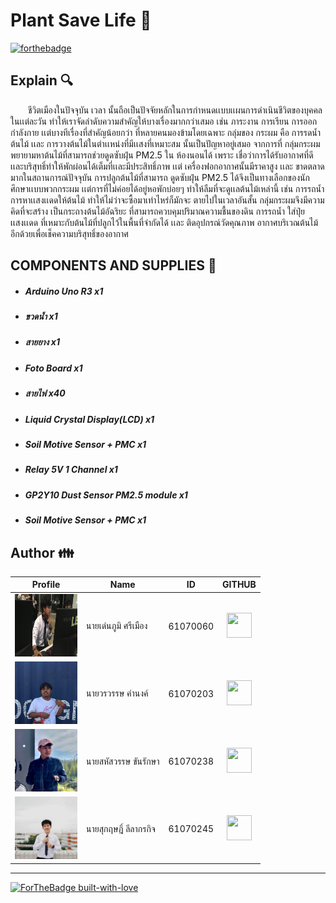 # Plant Save Life :seedling:
[![forthebadge](https://forthebadge.com/images/badges/made-with-c.svg)](https://forthebadge.com)

## Explain :mag:
&emsp;&emsp;ชีวิตเมืองในปัจจุบัน เวลา นั้นถือเป็นปัจจัยหลักในการกำหนดเเบบเเผนการดำเนินชีวิตของบุคคลในเเต่ละวัน
ทำให้เราจัดลำดับความสำคัญให้บางเรื่องมากกว่าเสมอ เช่น ภาระงาน การเรียน การออกกำลังกาย เเต่บางทีเรื่องที่สำคัญน้อยกว่า ที่หลายคนมองข้ามโดยเฉพาะ กลุ่มของ
กระผม คือ การรดน้ำต้นไม้ เเละ การวางต้นไม้ในตำเเหน่งที่มีเเสงที่เหมาะสม นั้นเป็นปัญหาอยู่เสมอ จากการที่ กลุ่มกระผมพยายามหาต้นไม้ที่สามารถช่วยดูดซับฝุ่น PM2.5 ใน
ห้องนอนได้ เพราะ เชื่อว่าการได้รับอากาศที่ดี เเละบริสุทธิ์ทำให้พักผ่อนได้เต็มที่เเละมีประสิทธิ์ภาพ เเต่ เครื่องฟอกอากาศนั้นมีราคาสูง เเละ ขาดตลาดมากในสถานการณ์ปัจจุบัน การปลูกต้นไม้ที่สามารถ
ดูดซับฝุ่น PM2.5 ได้จึงเป็นทางเลือกของนักศึกษาเเบบพวกกระผม เเต่การที่ไม่ค่อยได้อยู่หอพักบ่อยๆ ทำให้ลืมที่จะดูเเลต้นไม้เหล่านี้ เช่น การรถน้ำ การหาเเสงเเดดให้ต้นไม้ ทำให้ไม่ว่าจะซื้อมาเท่าไหร่ก็มักจะ
ตายไปในเวลาอันสั้น กลุ่มกระผมจึงมีความคิดที่จะสร้าง เป็นกระถางต้นไม้อัฉริยะ ที่สามารถควบคุมปริมาณความชื้นของดิน การรถน้ำ ใส่ปุ๋ย เเสงเเดด ที่เหมาะกับต้นไม้ที่ปลูกไว้ในพื้นที่จำกัดได้ เเละ ติดอุปกรณ์วัดคุณภาพ อากาศบริเวณต้นไม้อีกด้วยเพื่อเช็คความบริสุทธิ์ของอากาศ

## COMPONENTS AND SUPPLIES :pushpin:
* ##### Arduino Uno R3 x1
* ##### ขวดน้ำ x1
* ##### สายยาง x1
* ##### Foto Board x1
* ##### สายไฟ x40
* ##### Liquid Crystal Display(LCD) x1
* ##### Soil Motive Sensor + PMC x1
* ##### Relay 5V 1 Channel x1
* ##### GP2Y10 Dust Sensor PM2.5 module x1
* ##### Soil Motive Sensor + PMC x1

## Author :family:
| Profile | Name | ID | GITHUB |
| --------- | ---------- | ---------- | :-----------: |
|   <img src="./picture/ter.jpg" width="100px" height="100">   |   นายเด่นภูมิ ศรีเมือง   |  61070060  |  [<img src="https://image.flaticon.com/icons/svg/25/25231.svg" width="40" height="40">](https://github.com/Denpoom)  |
|   <img src="./picture/best.jpg" width="100px" height="100">   |   นายวรวรรษ คำนงค์   |  61070203  |  [<img src="https://image.flaticon.com/icons/svg/25/25231.svg" width="40" height="40">](https://github.com/Warrawat203)  |
|   <img src="./picture/pound.jpg" width="100px" height="100">   |   นายสหัสวรรษ ขันรักษา   |  61070238  |  [<img src="https://image.flaticon.com/icons/svg/25/25231.svg" width="40" height="40">](https://github.com/sahussawud)  |
|   <img src="./picture/toei.jpg" width="100px" height="100">   |   นายสุกฤษฎิ์ ลีลากรกิจ   |  61070245  |  [<img src="https://image.flaticon.com/icons/svg/25/25231.svg" width="40" height="40">](https://github.com/toeiisk)  |

---
[![ForTheBadge built-with-love](http://ForTheBadge.com/images/badges/built-with-love.svg)](https://github.com/sahussawud/PlantSaveLifes)
